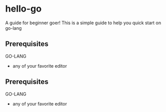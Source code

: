 # hello-go

A guide for beginner goer!
This is a simple guide to help you quick start on go-lang

## Prerequisites
GO-LANG

* any of your favorite editor 


## Prerequisites
GO-LANG

* any of your favorite editor 







